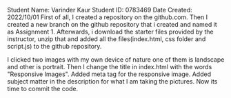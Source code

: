 Student Name: Varinder Kaur
Student ID: 0783469
Date Created: 2022/10/01
 First of all, I created a repository on the github.com.
 Then I created a new branch on the github repository that i created and named it as Assignment 1.
 Afterwards, i download the starter files provided by the instructor, unzip that and added 
 all the files(index.html, css folder and script.js) to the github repository.

 I clicked two images with my own device of nature one of them is landscape and other is portrait.
 Then I change the title in index.html with the words "Responsive Images".
 Added meta tag for the responsive image.
 Added subject matter in the description for what I am taking the pictures.
 Now its time to commit the code.